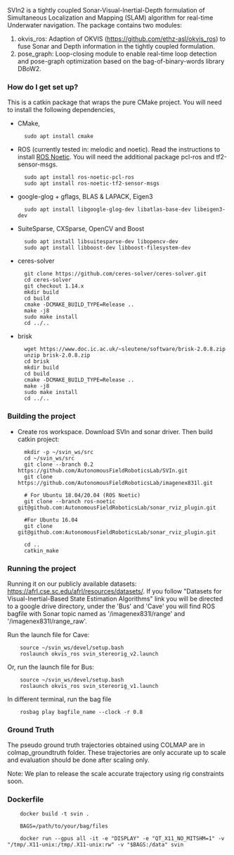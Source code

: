 SVIn2 is a tightly coupled Sonar-Visual-Inertial-Depth formulation of Simultaneous Localization and Mapping (SLAM) algorithm for real-time Underwater navigation. The package contains two modules:

1. okvis_ros: Adaption of OKVIS (<https://github.com/ethz-asl/okvis_ros>) to fuse Sonar and Depth information in the tightly coupled formulation.
2. pose_graph:  Loop-closing module to enable real-time loop detection and pose-graph optimization based on the bag-of-binary-words library DBoW2.

### How do I get set up? ###

This is a catkin package that wraps the pure CMake project.
You will need to install the following dependencies,

* CMake,

        sudo apt install cmake

* ROS (currently tested in: melodic and noetic). Read the instructions to install [ROS Noetic](http://wiki.ros.org/noetic/Installation/Ubuntu). You will need the additional package pcl-ros and tf2-sensor-msgs.

        sudo apt install ros-noetic-pcl-ros
        sudo apt install ros-noetic-tf2-sensor-msgs

* google-glog + gflags, BLAS & LAPACK, Eigen3

        sudo apt install libgoogle-glog-dev libatlas-base-dev libeigen3-dev

* SuiteSparse, CXSparse, OpenCV and Boost

        sudo apt install libsuitesparse-dev libopencv-dev
        sudo apt install libboost-dev libboost-filesystem-dev

* ceres-solver

        git clone https://github.com/ceres-solver/ceres-solver.git
        cd ceres-solver
        git checkout 1.14.x
        mkdir build
        cd build
        cmake -DCMAKE_BUILD_TYPE=Release ..
        make -j8
        sudo make install
        cd ../..

* brisk

        wget https://www.doc.ic.ac.uk/~sleutene/software/brisk-2.0.8.zip
        unzip brisk-2.0.8.zip
        cd brisk
        mkdir build
        cd build
        cmake -DCMAKE_BUILD_TYPE=Release ..
        make -j8
        sudo make install
        cd ../..

### Building the project ###

* Create ros workspace. Download SVIn and sonar driver. Then build catkin project:

        mkdir -p ~/svin_ws/src
        cd ~/svin_ws/src
        git clone --branch 0.2 https://github.com/AutonomousFieldRoboticsLab/SVIn.git
        git clone https://github.com/AutonomousFieldRoboticsLab/imagenex831l.git
        
        # For Ubuntu 18.04/20.04 (ROS Noetic)
        git clone --branch ros-noetic git@github.com:AutonomousFieldRoboticsLab/sonar_rviz_plugin.git
        
        #For Ubuntu 16.04
        git clone git@github.com:AutonomousFieldRoboticsLab/sonar_rviz_plugin.git
        
        cd ..
        catkin_make

### Running the project ###

Running it on our publicly available datasets: <https://afrl.cse.sc.edu/afrl/resources/datasets/>. If you follow "Datasets for Visual-Inertial-Based State Estimation Algorithms" link you will be directed to a google drive directory,  under the 'Bus' and 'Cave' you will find ROS bagfile with Sonar topic named as '/imagenex831l/range' and  '/imagenex831l/range_raw'.

Run the launch file for Cave:

        source ~/svin_ws/devel/setup.bash
        roslaunch okvis_ros svin_stereorig_v2.launch

Or, run the launch file for Bus:

        source ~/svin_ws/devel/setup.bash
        roslaunch okvis_ros svin_stereorig_v1.launch

In different terminal, run the bag file

        rosbag play bagfile_name --clock -r 0.8


### Ground Truth ###
The pseudo ground truth trajectories obtained using COLMAP are in colmap_groundtruth folder. These trajectories are only accurate up to scale and evaluation should be done after scaling only.

Note: We plan to release the scale accurate trajectory using rig constraints soon.



### Dockerfile
        docker build -t svin .

        BAGS=/path/to/your/bag/files

        docker run --gpus all -it -e "DISPLAY" -e "QT_X11_NO_MITSHM=1" -v "/tmp/.X11-unix:/tmp/.X11-unix:rw" -v "$BAGS:/data" svin